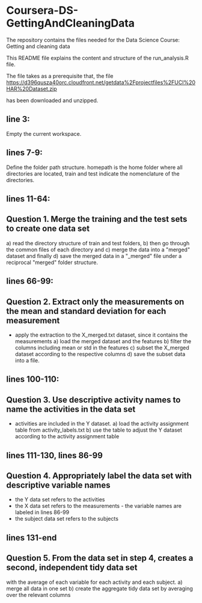 # Coursera-DS-GettingAndCleaningData
The repository contains the files needed for the Data Science Course: Getting and cleaning data

This README file explains the content and structure of the run_analysis.R file.

The file takes as a prerequisite that, the file 
https://d396qusza40orc.cloudfront.net/getdata%2Fprojectfiles%2FUCI%20HAR%20Dataset.zip

has been downloaded and unzipped.

## line 3:
Empty the current workspace.

## lines 7-9:
Define the folder path structure. 
homepath is the home folder where all directories are located, train and test indicate the nomenclature of the directories.

## lines 11-64:
## Question 1. Merge the training and the test sets to create one data set
a) read the directory structure of train and test folders, 
b) then go through the common files of each directory and 
c) merge the data into a "merged" dataset and finally
d) save the merged data in a "_merged" file under a reciprocal "merged" folder structure.

## lines 66-99:
## Question 2. Extract only the measurements on the mean and standard deviation for each measurement
-  apply the extraction to the X_merged.txt dataset, since it contains the measurements
a) load the merged dataset and the features
b) filter the columns including mean or std in the features
c) subset the X_merged dataset according to the respective columns
d) save the subset data into a file.

## lines 100-110:
## Question 3. Use descriptive activity names to name the activities in the data set
-  activities are included in the Y dataset.
a) load the activity assignment table from activity_labels.txt
b) use the table to adjust the Y dataset according to the activity assignment table

## lines 111-130, lines 86-99
## Question 4. Appropriately label the data set with descriptive variable names
- the Y data set refers to the activities
- the X data set refers to the measurements - the variable names are labeled in lines 86-99
- the subject data set refers to the subjects 

## lines 131-end
## Question 5. From the data set in step 4, creates a second, independent tidy data set 
with the average of each variable for each activity and each subject.
a) merge all data in one set
b) create the aggregate tidy data set by averaging over the relevant columns

